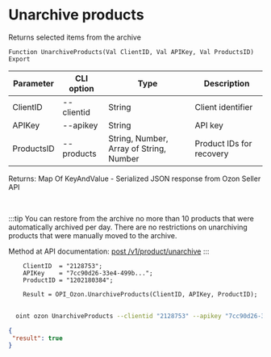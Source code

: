 ﻿---
sidebar_position: 13
---

# Unarchive products
 Returns selected items from the archive



`Function UnarchiveProducts(Val ClientID, Val APIKey, Val ProductsID) Export`

  | Parameter | CLI option | Type | Description |
  |-|-|-|-|
  | ClientID | --clientid | String | Client identifier |
  | APIKey | --apikey | String | API key |
  | ProductsID | --products | String, Number, Array of String, Number | Product IDs for recovery |

  
  Returns:  Map Of KeyAndValue - Serialized JSON response from Ozon Seller API

<br/>

:::tip
You can restore from the archive no more than 10 products that were automatically archived per day. There are no restrictions on unarchiving products that were manually moved to the archive.

 Method at API documentation: [post /v1/product/unarchive](https://docs.ozon.ru/api/seller/#operation/ProductAPI_ProductUnarchive)
:::
<br/>


```bsl title="Code example"
    ClientID  = "2128753";
    APIKey    = "7cc90d26-33e4-499b...";
    ProductID = "1202180384";

    Result = OPI_Ozon.UnarchiveProducts(ClientID, APIKey, ProductID);
```



```sh title="CLI command example"
    
  oint ozon UnarchiveProducts --clientid "2128753" --apikey "7cc90d26-33e4-499b..." --products %products%

```

```json title="Result"
{
 "result": true
}
```
